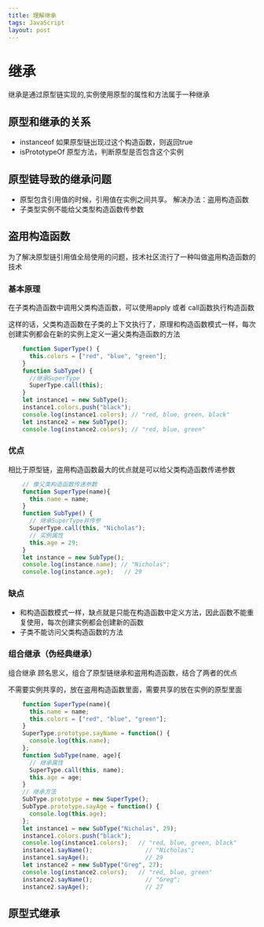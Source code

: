 ```yaml
---
title: 理解继承
tags: JavaScript
layout: post
---
```


# 继承

继承是通过原型链实现的,实例使用原型的属性和方法属于一种继承

## 原型和继承的关系

- instanceof 如果原型链出现过这个构造函数，则返回true
- isPrototypeOf 原型方法，判断原型是否包含这个实例

## 原型链导致的继承问题

- 原型包含引用值的时候，引用值在实例之间共享。 解决办法：盗用构造函数
- 子类型实例不能给父类型构造函数传参数

## 盗用构造函数

为了解决原型链引用值全局使用的问题，技术社区流行了一种叫做盗用构造函数的技术

### 基本原理

在子类构造函数中调用父类构造函数，可以使用apply 或者 call函数执行构造函数

这样的话，父类构造函数在子类的上下文执行了，原理和构造函数模式一样，每次创建实例都会在新的实例上定义一遍父类构造函数的方法

```javascript
    function SuperType() {
      this.colors = ["red", "blue", "green"];
    }
    function SubType() {
      //继承SuperType
      SuperType.call(this);
    }
    let instance1 = new SubType();
    instance1.colors.push("black");
    console.log(instance1.colors); // "red, blue, green, black"
    let instance2 = new SubType();
    console.log(instance2.colors); // "red, blue, green"
```

### 优点

相比于原型链，盗用构造函数最大的优点就是可以给父类构造函数传递参数

```javascript
    // 像父类构造函数传递参数
    function SuperType(name){
      this.name = name;
    }
    function SubType() {
      // 继承SuperType并传参
      SuperType.call(this, "Nicholas");
      // 实例属性
      this.age = 29;
    }
    let instance = new SubType();
    console.log(instance.name); // "Nicholas";
    console.log(instance.age);   // 29
```

### 缺点

- 和构造函数模式一样，缺点就是只能在构造函数中定义方法，因此函数不能重复使用，每次创建实例都会创建新的函数
- 子类不能访问父类构造函数的方法

### 组合继承（伪经典继承）

组合继承 顾名思义，组合了原型链继承和盗用构造函数，结合了两者的优点

不需要实例共享的，放在盗用构造函数里面，需要共享的放在实例的原型里面

```javascript
    function SuperType(name){
      this.name = name;
      this.colors = ["red", "blue", "green"];
    }
    SuperType.prototype.sayName = function() {
      console.log(this.name);
    };
    function SubType(name, age){
      // 继承属性
      SuperType.call(this, name);
      this.age = age;
    }
    // 继承方法
    SubType.prototype = new SuperType();
    SubType.prototype.sayAge = function() {
      console.log(this.age);
    };
    let instance1 = new SubType("Nicholas", 29);
    instance1.colors.push("black");
    console.log(instance1.colors);   // "red, blue, green, black"
    instance1.sayName();               // "Nicholas";
    instance1.sayAge();                // 29
    let instance2 = new SubType("Greg", 27);
    console.log(instance2.colors);   // "red, blue, green"
    instance2.sayName();               // "Greg";
    instance2.sayAge();                // 27
```
## 原型式继承





